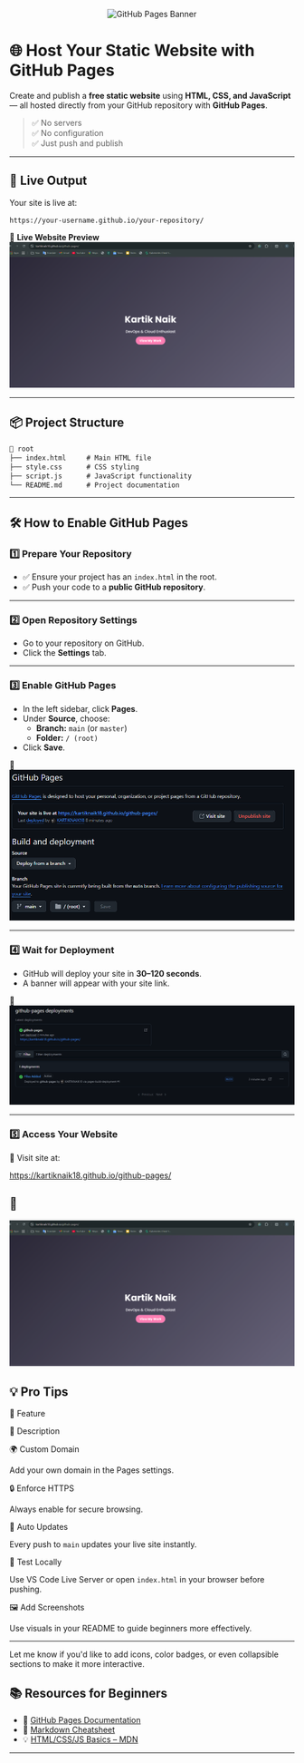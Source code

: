 
<p align="center"> <img src="github-pages-banner.png" alt="GitHub Pages Banner" width="600"/> </p>

# 🌐 Host Your Static Website with GitHub Pages

Create and publish a **free static website** using **HTML, CSS, and JavaScript** — all hosted directly from your GitHub repository with **GitHub Pages**.

> ✅ No servers  
> ✅ No configuration  
> ✅ Just push and publish

----------

## 🔴 Live Output

Your site is live at:

```
https://your-username.github.io/your-repository/

```

📸 **Live Website Preview**  
![Website Screenshot](output.png)

----------

## 📦 Project Structure

```
📁 root  
├── index.html     # Main HTML file  
├── style.css      # CSS styling  
├── script.js      # JavaScript functionality  
└── README.md      # Project documentation

```

----------

## 🛠️ How to Enable GitHub Pages

### 1️⃣ Prepare Your Repository

-   ✅ Ensure your project has an `index.html` in the root.
-   ✅ Push your code to a **public GitHub repository**.

----------

### 2️⃣ Open Repository Settings

-   Go to your repository on GitHub.
-   Click the **Settings** tab.

----------

### 3️⃣ Enable GitHub Pages

-   In the left sidebar, click **Pages**.
-   Under **Source**, choose:
    -   **Branch:** `main` (or `master`)
    -   **Folder:** `/ (root)`
-   Click **Save**.

📸  
![GitHub Pages Settings](setting.png)

----------

### 4️⃣ Wait for Deployment

-   GitHub will deploy your site in **30–120 seconds**.
-   A banner will appear with your site link.

📸  
![Deployment Banner](link.png)

----------

### 5️⃣ Access Your Website

🔗 Visit site at:


 https://kartiknaik18.github.io/github-pages/



## 📸  
![Live Website](output.png)

## 💡 Pro Tips

🔧 Feature

💬 Description

🌍 Custom Domain

Add your own domain in the Pages settings.

🔒 Enforce HTTPS

Always enable for secure browsing.

🔄 Auto Updates

Every push to `main` updates your live site instantly.

🧪 Test Locally

Use VS Code Live Server or open `index.html` in your browser before pushing.

🖼️ Add Screenshots

Use visuals in your README to guide beginners more effectively.

----------

Let me know if you'd like to add icons, color badges, or even collapsible sections to make it more interactive.

## 📚 Resources for Beginners

-   📘 [GitHub Pages Documentation](https://docs.github.com/en/pages)
-   🧾 [Markdown Cheatsheet](https://www.markdownguide.org/cheat-sheet/)
-   💡 [HTML/CSS/JS Basics – MDN](https://developer.mozilla.org/en-US/)

----------
